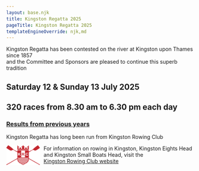 ```yaml
---
layout: base.njk
title: Kingston Regatta 2025
pageTitle: Kingston Regatta 2025
templateEngineOverride: njk,md
---
```

<div id="nav" style="display:none">1</div>
<div>
  <p> Kingston Regatta has been contested on the river at Kingston upon Thames since 1857<br>
      and the Committee and Sponsors are pleased to continue this superb tradition</p>
  <div style="position:relative;">
    <h2>Saturday 12 &amp; Sunday 13 July 2025</h2>
    <h2>320 races from 8.30 am to 6.30 pm each day</h2>
  </div>
  <h3><a href="/results">Results from previous years</a></h3>		
  <div class="krcbox" >
    <p>Kingston Regatta has long been run from Kingston Rowing Club</p>
    <a href="https://www.kingstonrc.co.uk"><img src="images/logos/KRC_Shield_Red_m.png" alt="KRC Logo" style="float:left; padding-right:10px;width:90px;"></a>
    <p>For information on rowing in Kingston,
       Kingston Eights Head and Kingston Small Boats Head,
       visit the <a href="https://www.kingstonrc.co.uk">Kingston&nbsp;Rowing&nbsp;Club&nbsp;website</a>
    </p>
  </div>
</div>